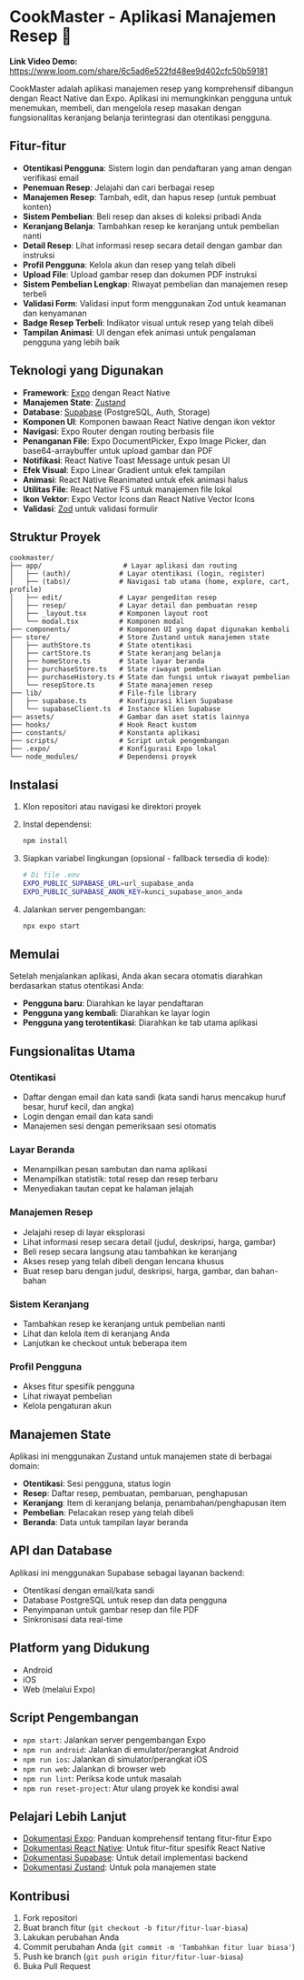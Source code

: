 # CookMaster - Aplikasi Manajemen Resep 🍳

**Link Video Demo:** https://www.loom.com/share/6c5ad6e522fd48ee9d402cfc50b59181

CookMaster adalah aplikasi manajemen resep yang komprehensif dibangun dengan React Native dan Expo. Aplikasi ini memungkinkan pengguna untuk menemukan, membeli, dan mengelola resep masakan dengan fungsionalitas keranjang belanja terintegrasi dan otentikasi pengguna.

## Fitur-fitur

- **Otentikasi Pengguna**: Sistem login dan pendaftaran yang aman dengan verifikasi email
- **Penemuan Resep**: Jelajahi dan cari berbagai resep
- **Manajemen Resep**: Tambah, edit, dan hapus resep (untuk pembuat konten)
- **Sistem Pembelian**: Beli resep dan akses di koleksi pribadi Anda
- **Keranjang Belanja**: Tambahkan resep ke keranjang untuk pembelian nanti
- **Detail Resep**: Lihat informasi resep secara detail dengan gambar dan instruksi
- **Profil Pengguna**: Kelola akun dan resep yang telah dibeli
- **Upload File**: Upload gambar resep dan dokumen PDF instruksi
- **Sistem Pembelian Lengkap**: Riwayat pembelian dan manajemen resep terbeli
- **Validasi Form**: Validasi input form menggunakan Zod untuk keamanan dan kenyamanan
- **Badge Resep Terbeli**: Indikator visual untuk resep yang telah dibeli
- **Tampilan Animasi**: UI dengan efek animasi untuk pengalaman pengguna yang lebih baik

## Teknologi yang Digunakan

- **Framework**: [Expo](https://expo.dev) dengan React Native
- **Manajemen State**: [Zustand](https://github.com/pmndrs/zustand)
- **Database**: [Supabase](https://supabase.com) (PostgreSQL, Auth, Storage)
- **Komponen UI**: Komponen bawaan React Native dengan ikon vektor
- **Navigasi**: Expo Router dengan routing berbasis file
- **Penanganan File**: Expo DocumentPicker, Expo Image Picker, dan base64-arraybuffer untuk upload gambar dan PDF
- **Notifikasi**: React Native Toast Message untuk pesan UI
- **Efek Visual**: Expo Linear Gradient untuk efek tampilan
- **Animasi**: React Native Reanimated untuk efek animasi halus
- **Utilitas File**: React Native FS untuk manajemen file lokal
- **Ikon Vektor**: Expo Vector Icons dan React Native Vector Icons
- **Validasi**: [Zod](https://github.com/colinhacks/zod) untuk validasi formulir

## Struktur Proyek

```
cookmaster/
├── app/                    # Layar aplikasi dan routing
│   ├── (auth)/            # Layar otentikasi (login, register)
│   ├── (tabs)/            # Navigasi tab utama (home, explore, cart, profile)
│   ├── edit/              # Layar pengeditan resep
│   ├── resep/             # Layar detail dan pembuatan resep
│   ├── _layout.tsx        # Komponen layout root
│   └── modal.tsx          # Komponen modal
├── components/            # Komponen UI yang dapat digunakan kembali
├── store/                 # Store Zustand untuk manajemen state
│   ├── authStore.ts       # State otentikasi
│   ├── cartStore.ts       # State keranjang belanja
│   ├── homeStore.ts       # State layar beranda
│   ├── purchaseStore.ts   # State riwayat pembelian
│   ├── purchaseHistory.ts # State dan fungsi untuk riwayat pembelian
│   └── resepStore.ts      # State manajemen resep
├── lib/                   # File-file library
│   ├── supabase.ts        # Konfigurasi klien Supabase
│   └── supabaseClient.ts  # Instance klien Supabase
├── assets/                # Gambar dan aset statis lainnya
├── hooks/                 # Hook React kustom
├── constants/             # Konstanta aplikasi
├── scripts/               # Script untuk pengembangan
├── .expo/                 # Konfigurasi Expo lokal
└── node_modules/          # Dependensi proyek
```

## Instalasi

1. Klon repositori atau navigasi ke direktori proyek

2. Instal dependensi:

   ```bash
   npm install
   ```

3. Siapkan variabel lingkungan (opsional - fallback tersedia di kode):
   ```bash
   # Di file .env
   EXPO_PUBLIC_SUPABASE_URL=url_supabase_anda
   EXPO_PUBLIC_SUPABASE_ANON_KEY=kunci_supabase_anon_anda
   ```

4. Jalankan server pengembangan:

   ```bash
   npx expo start
   ```

## Memulai

Setelah menjalankan aplikasi, Anda akan secara otomatis diarahkan berdasarkan status otentikasi Anda:

- **Pengguna baru**: Diarahkan ke layar pendaftaran
- **Pengguna yang kembali**: Diarahkan ke layar login
- **Pengguna yang terotentikasi**: Diarahkan ke tab utama aplikasi

## Fungsionalitas Utama

### Otentikasi
- Daftar dengan email dan kata sandi (kata sandi harus mencakup huruf besar, huruf kecil, dan angka)
- Login dengan email dan kata sandi
- Manajemen sesi dengan pemeriksaan sesi otomatis

### Layar Beranda
- Menampilkan pesan sambutan dan nama aplikasi
- Menampilkan statistik: total resep dan resep terbaru
- Menyediakan tautan cepat ke halaman jelajah

### Manajemen Resep
- Jelajahi resep di layar eksplorasi
- Lihat informasi resep secara detail (judul, deskripsi, harga, gambar)
- Beli resep secara langsung atau tambahkan ke keranjang
- Akses resep yang telah dibeli dengan lencana khusus
- Buat resep baru dengan judul, deskripsi, harga, gambar, dan bahan-bahan

### Sistem Keranjang
- Tambahkan resep ke keranjang untuk pembelian nanti
- Lihat dan kelola item di keranjang Anda
- Lanjutkan ke checkout untuk beberapa item

### Profil Pengguna
- Akses fitur spesifik pengguna
- Lihat riwayat pembelian
- Kelola pengaturan akun

## Manajemen State

Aplikasi ini menggunakan Zustand untuk manajemen state di berbagai domain:

- **Otentikasi**: Sesi pengguna, status login
- **Resep**: Daftar resep, pembuatan, pembaruan, penghapusan
- **Keranjang**: Item di keranjang belanja, penambahan/penghapusan item
- **Pembelian**: Pelacakan resep yang telah dibeli
- **Beranda**: Data untuk tampilan layar beranda

## API dan Database

Aplikasi ini menggunakan Supabase sebagai layanan backend:
- Otentikasi dengan email/kata sandi
- Database PostgreSQL untuk resep dan data pengguna
- Penyimpanan untuk gambar resep dan file PDF
- Sinkronisasi data real-time

## Platform yang Didukung

- Android
- iOS
- Web (melalui Expo)

## Script Pengembangan

- `npm start`: Jalankan server pengembangan Expo
- `npm run android`: Jalankan di emulator/perangkat Android
- `npm run ios`: Jalankan di simulator/perangkat iOS
- `npm run web`: Jalankan di browser web
- `npm run lint`: Periksa kode untuk masalah
- `npm run reset-project`: Atur ulang proyek ke kondisi awal

## Pelajari Lebih Lanjut

- [Dokumentasi Expo](https://docs.expo.dev): Panduan komprehensif tentang fitur-fitur Expo
- [Dokumentasi React Native](https://reactnative.dev): Untuk fitur-fitur spesifik React Native
- [Dokumentasi Supabase](https://supabase.com/docs): Untuk detail implementasi backend
- [Dokumentasi Zustand](https://docs.pmnd.rs/zustand/getting-started/introduction): Untuk pola manajemen state

## Kontribusi

1. Fork repositori
2. Buat branch fitur (`git checkout -b fitur/fitur-luar-biasa`)
3. Lakukan perubahan Anda
4. Commit perubahan Anda (`git commit -m 'Tambahkan fitur luar biasa'`)
5. Push ke branch (`git push origin fitur/fitur-luar-biasa`)
6. Buka Pull Request

